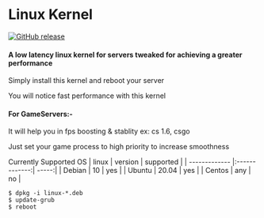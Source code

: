 # Linux Kernel

[![GitHub release](https://img.shields.io/badge/release-5.11.1-blue)](https://GitHub.com/SanjaySRocks/LinuxKernel/releases/)

#### A low latency linux kernel for servers tweaked for achieving a greater performance

Simply install this kernel and reboot your server

You will notice fast performance with this kernel


#### For GameServers:-

It will help you in fps boosting & stablity ex: cs 1.6, csgo

Just set your game process to high priority to increase smoothness

Currently Supported OS
| linux        | version           | supported  |
| ------------- |:-------------:| -----:|
| Debian      | 10 | yes |
| Ubuntu      | 20.04      |   yes |
| Centos | any      |    no |


```
$ dpkg -i linux-*.deb
$ update-grub
$ reboot
```
